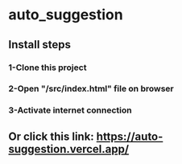 # auto_suggestion

## Install steps
### 1-Clone this project
### 2-Open "/src/index.html" file on browser
### 3-Activate internet connection

## Or click this link: https://auto-suggestion.vercel.app/
